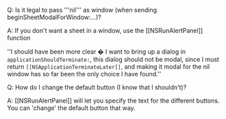 Q: Is it legal to pass '''nil''' as window (when sending beginSheetModalForWindow:...)?

A: If you don't want a sheet in a window, use the [[NSRunAlertPanel]] function

''I should have been more clear � I want to bring up a dialog in <code>applicationShouldTerminate:</code>, this dialog should not be modal, since I must return <code>[[NSApplicationTerminateLater]]</code>, and making it modal for the nil window has so far been the only choice I have found.''

Q: How do I change the default button (I know that I shouldn't)?

A: [[NSRunAlertPanel]] will let you specify the text for the different buttons.  You can 'change' the default button that way.